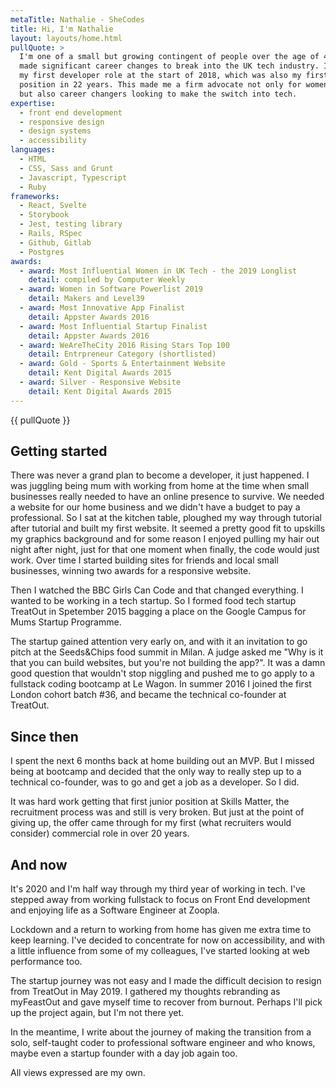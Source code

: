 ```yaml
---
metaTitle: Nathalie - SheCodes
title: Hi, I'm Nathalie
layout: layouts/home.html
pullQuote: >
  I'm one of a small but growing contingent of people over the age of 40, who've
  made significant career changes to break into the UK tech industry. I secured
  my first developer role at the start of 2018, which was also my first ’employed’
  position in 22 years. This made me a firm advocate not only for women returners
  but also career changers looking to make the switch into tech.
expertise:
  - front end development
  - responsive design
  - design systems
  - accessibility
languages:
  - HTML
  - CSS, Sass and Grunt
  - Javascript, Typescript
  - Ruby
frameworks:
  - React, Svelte
  - Storybook
  - Jest, testing library
  - Rails, RSpec
  - Github, Gitlab
  - Postgres
awards:
  - award: Most Influential Women in UK Tech - the 2019 Longlist
    detail: compiled by Computer Weekly
  - award: Women in Software Powerlist 2019
    detail: Makers and Level39
  - award: Most Innovative App Finalist
    detail: Appster Awards 2016
  - award: Most Influential Startup Finalist
    detail: Appster Awards 2016
  - award: WeAreTheCity 2016 Rising Stars Top 100
    detail: Entrpreneur Category (shortlisted)
  - award: Gold - Sports & Entertainment Website
    detail: Kent Digital Awards 2015
  - award: Silver - Responsive Website
    detail: Kent Digital Awards 2015
---
```


{{ pullQuote }}

<h2>Getting started</h2>
<p>
  There was never a grand plan to become a developer, it just happened. I was
  juggling being mum with working from home at the time when small businesses
  really needed to have an online presence to survive. We needed a website for
  our home business and we didn't have a budget to pay a professional. So I sat
  at the kitchen table, ploughed my way through tutorial after tutorial and built
  my first website. It seemed a pretty good fit to upskills my graphics background
  and for some reason I enjoyed pulling my hair out night after night, just for
  that one moment when finally, the code would just work. Over time I started
  building sites for friends and local small businesses, winning two awards for
  a responsive website.
</p>

<p>
  Then I watched the BBC Girls Can Code and that changed everything. I wanted to be
  working in a tech startup. So I formed food tech startup TreatOut in Spetember
  2015 bagging a place on the Google Campus for Mums Startup Programme.
</p>

<p>
  The startup gained attention very early on, and with it an invitation to go pitch
  at the Seeds&Chips food summit in Milan. A judge asked me "Why
  is it that you can build websites, but you're not building the app?". It was
  a damn good question that wouldn't stop niggling and pushed me to go apply to a
  fullstack coding bootcamp at Le Wagon. In summer 2016 I joined the first London
  cohort batch #36, and became the technical co-founder at TreatOut.
</p>

<h2>Since then</h2>
<p>
  I spent the next 6 months back at home building out an MVP. But I missed being
  at bootcamp and decided that the only way to really step up to a technical
  co-founder, was to go and get a job as a developer. So I did.
</p>
<p>
  It was hard work getting that first junior position at Skills Matter, the
  recruitment process was and still is very broken. But just at the point of
  giving up, the offer came through for my first (what recruiters would consider)
  commercial role in over 20 years.
</p>

<h2>And now</h2>
<p>
  It's 2020 and I'm half way through my third year of working in tech. I've stepped
  away from working fullstack to focus on Front End development and enjoying life
  as a Software Engineer at Zoopla.
</p>
<p>
  Lockdown and a return to working from home has given me extra time to keep
  learning. I've decided to concentrate for now on accessibility, and with a little
  influence from some of my colleagues, I've started looking at web performance too.
</p>
<p>
  The startup journey was not easy and I made the difficult decision to resign
  from TreatOut in May 2019. I gathered my thoughts rebranding as myFeastOut and
  gave myself time to recover from burnout. Perhaps I'll pick
  up the project again, but I'm not there yet.
</p>
<p>
  In the meantime, I write about the journey of making the transition from a solo,
  self-taught coder to professional software engineer and who knows, maybe even
  a startup founder with a day job again too.
</p>
<p>All views expressed are my own.</p>
